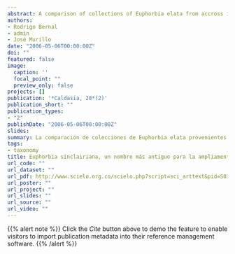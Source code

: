 ```yaml
---
abstract: A comparison of collections of Euphorbia elata from accross its range with specimens of E. sinclairiana from its only known locality, the island of Gorgona, off the Pacific coast of Colombia, shows that the two entities are better treated as conspecific, under the older name E. sinclairiana.
authors:
- Rodrigo Bernal
- admin
- José Murillo
date: "2006-05-06T00:00:00Z"
doi: ""
featured: false
image:
  caption: ''
  focal_point: ""
  preview_only: false
projects: []
publication: '*Caldasia, 28*(2)'
publication_short: ""
publication_types:
- "2"
publishDate: "2006-05-06T00:00:00Z"
slides: 
summary: La comparación de colecciones de Euphorbia elata provenientes de toda su área de distribución, con especímenes de E. sinclairiana de su única localidad conocida, la isla de Gorgona, frente a la costa Pacífica de Colombia, muestran que ambas entidades deben tratarse como coespecíficas, bajo el nombre E. sinclairiana, que es el más antiguo.
tags:
- taxonomy
title: Euphorbia sinclairiana, un nombre más antiguo para la ampliamente distribuida Euphorbia elata
url_code: ""
url_dataset: ""
url_pdf: http://www.scielo.org.co/scielo.php?script=sci_arttext&pid=S0366-52322006000200005
url_poster: ""
url_project: ""
url_slides: ""
url_source: ""
url_video: ""
---
```


{{% alert note %}}
Click the *Cite* button above to demo the feature to enable visitors to import publication metadata into their reference management software.
{{% /alert %}}


